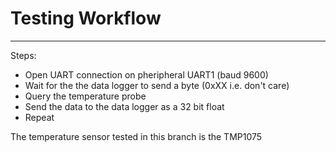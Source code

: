 # Testing Workflow
---
Steps:
- Open UART connection on pheripheral UART1 (baud 9600)
- Wait for the the data logger to send a byte (0xXX i.e. don't care)
- Query the temperature probe
- Send the data to the data logger as a 32 bit float
- Repeat

The temperature sensor tested in this branch is the TMP1075

